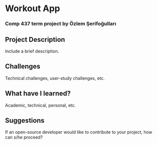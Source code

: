 # Workout App
### Comp 437 term project by Özlem Şerifoğulları
## Project Description
Include a brief description.
## Challenges
Technical challenges, user-study challenges, etc.
## What have I learned?
Academic, technical, personal, etc.
## Suggestions
If an open-source developer would like to contribute to your project, how can s/he proceed?
